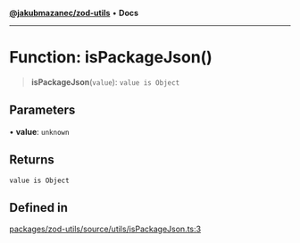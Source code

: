 [**@jakubmazanec/zod-utils**](../README.md) • **Docs**

---

# Function: isPackageJson()

> **isPackageJson**(`value`): `value is Object`

## Parameters

• **value**: `unknown`

## Returns

`value is Object`

## Defined in

[packages/zod-utils/source/utils/isPackageJson.ts:3](https://github.com/jakubmazanec/tools/blob/6ed2cc9bf798455a62cfc34def34fef748169fa2/packages/zod-utils/source/utils/isPackageJson.ts#L3)
